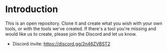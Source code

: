 # Introduction
This is an open repository. Clone it and create what you wish with your own tools, or with the tools we've created. If there's a tool you're missing and would like us to create, please join the Discord and let us know.
* Discord invite: https://discord.gg/2n46ZVBST2

